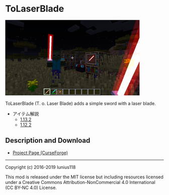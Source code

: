 # ToLaserBlade

[<img src="docs/img/tolaserblade_1.png" title="The Laser Blade" width="427">](docs/img/tolaserblade_1.png)

ToLaserBlade (T. o. Laser Blade) adds a simple sword with a laser blade.

- アイテム解説
  - [1.13.2](docs/recipes_ja.md)
  - [1.12.2](https://github.com/Iunius118/ToLaserBlade/blob/1.12.2_1.3.1/docs/recipes_ja.md)

## Description and Download

- [Project Page (CurseForge)](https://minecraft.curseforge.com/projects/tolaserblade)

---
Copyright (c) 2016-2019 Iunius118

This mod is released under the MIT license but including resources licensed under a Creative Commons Attribution-NonCommercial 4.0 International (CC BY-NC 4.0) License.
